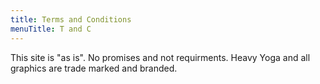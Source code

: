 ```yaml
---
title: Terms and Conditions
menuTitle: T and C
---
```


This site is "as is". No promises and not requirments. 
Heavy Yoga and all graphics are trade marked and branded.
